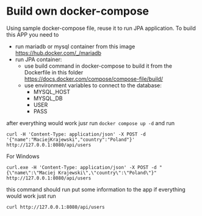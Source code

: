 # Build own docker-compose
Using sample docker-compose file, reuse it to run JPA application.
To build this APP you need to 
- run mariadb or mysql container from this image https://hub.docker.com/_/mariadb
- run JPA container:
  - use build command in docker-compose to build it from the Dockerfile in this folder https://docs.docker.com/compose/compose-file/build/
  - use environment variables to connect to the database:
    - MYSQL_HOST
    - MYSQL_DB
    - USER
    - PASS

after everything would work jusr run `docker compose up -d`
and run
```
curl -H 'Content-Type: application/json' -X POST -d '{"name":"MaciejKrajewski","country":"Poland"}' http://127.0.0.1:8080/api/users
```

For Windows
```
curl.exe -H 'Content-Type: application/json' -X POST -d "{\"name\":\"Maciej Krajewski\",\"country\":\"Poland\"}" http://127.0.0.1:8080/api/users
```

this command should run put some information to the app if everything would work just run 
```
curl http://127.0.0.1:8080/api/users
```
